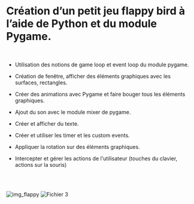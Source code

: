 # Création d’un petit jeu flappy bird à l’aide de Python et du module Pygame.
<br/>
</>

- Utilisation des notions de game loop et event loop du module pygame.

- Création de fenêtre, afficher des éléments graphiques avec les surfaces, rectangles.

- Créer des animations avec Pygame et faire bouger tous les éléments graphiques.

- Ajout du son avec le module mixer de pygame.

- Créer et afficher du texte.

- Créer et utiliser les timer et les custom events.

- Appliquer la rotation sur des éléments graphiques.

- Intercepter et gérer les actions de l'utilisateur (touches du clavier, actions sur la souris)<br>
<br/>
<br/>


<!-- {:style="text-align:center;"} -->
![img_flappy](https://github.com/JlnPrr/Flappy/assets/83329578/8f1d8573-44e9-4a83-8177-215b1e536522)           ![Fichier 3](https://github.com/JlnPrr/Flappy/assets/83329578/5e4957c7-b363-40a2-869e-2c8e3693cab4)
<br/>


